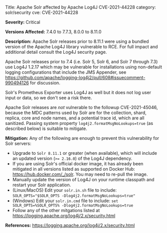 Title: Apache Solr affected by Apache Log4J CVE-2021-44228
category: solr/security
cve: CVE-2021-44228

**Severity:**
Critical

**Versions Affected:**
7.4.0 to 7.7.3, 8.0.0 to 8.11.0

**Description:**
Apache Solr releases prior to 8.11.1 were using a bundled version of the Apache Log4J library vulnerable to RCE. For full impact and additional detail consult the Log4J security page.

Apache Solr releases prior to 7.4 (i.e. Solr 5, Solr 6, and Solr 7 through 7.3) use Log4J 1.2.17 which may be vulnerable for installations using non-default logging configurations that include the JMS Appender, see <https://github.com/apache/logging-log4j2/pull/608#issuecomment-990494126> for discussion.

Solr's Prometheus Exporter uses Log4J as well but it does not log user input or data, so we don't see a risk there.

Apache Solr releases are *not* vulnerable to the followup CVE-2021-45046, because the MDC patterns used by Solr are for the
collection, shard, replica, core and node names, and a potential trace id, which are all sanitized. Passing system property
`log4j2.formatMsgNoLookups=true` (as described below) is suitable to mitigate.

**Mitigation:**
Any of the following are enough to prevent this vulnerability for Solr servers:

* Upgrade to `Solr 8.11.1` or greater (when available), which will include an updated version (`>= 2.16.0`) of the Log4J dependency.
* If you are using Solr's official docker image, it has already been mitigated in all versions listed as supported on Docker Hub: <https://hub.docker.com/_/solr>.  You may need to re-pull the image.
* Manually update the version of Log4J on your runtime classpath and restart your Solr application.
* (Linux/MacOS) Edit your `solr.in.sh` file to include:
  `SOLR_OPTS="$SOLR_OPTS -Dlog4j2.formatMsgNoLookups=true"`
* (Windows) Edit your `solr.in.cmd` file to include:
  `set SOLR_OPTS=%SOLR_OPTS% -Dlog4j2.formatMsgNoLookups=true`
* Follow any of the other mitgations listed at <https://logging.apache.org/log4j/2.x/security.html>

**References:**
<https://logging.apache.org/log4j/2.x/security.html>
